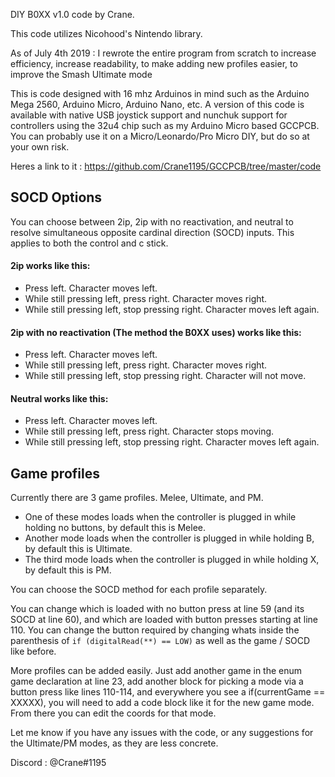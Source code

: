 DIY B0XX v1.0 code by Crane.

This code utilizes Nicohood's Nintendo library.

As of July 4th 2019 : I rewrote the entire program from scratch to increase efficiency, increase readability, to make adding new profiles easier, to improve the Smash Ultimate mode

This is code designed with 16 mhz Arduinos in mind such as the Arduino Mega 2560, Arduino Micro, Arduino Nano, etc. A version of this code is available with native USB joystick support and nunchuk support for controllers using the 32u4 chip such as my Arduino Micro based GCCPCB. You can probably use it on a Micro/Leonardo/Pro Micro DIY, but do so at your own risk.

Heres a link to it : https://github.com/Crane1195/GCCPCB/tree/master/code

## SOCD Options
You can choose between 2ip, 2ip with no reactivation, and neutral to resolve simultaneous opposite cardinal direction (SOCD) inputs. This applies to both the control and c stick.

#### 2ip works like this:
* Press left. Character moves left.
* While still pressing left, press right. Character moves right.
* While still pressing left, stop pressing right. Character moves left again.

#### 2ip with no reactivation (The method the B0XX uses) works like this:
* Press left. Character moves left.
* While still pressing left, press right. Character moves right.
* While still pressing left, stop pressing right. Character will not move.

#### Neutral works like this:
* Press left. Character moves left.
* While still pressing left, press right. Character stops moving.
* While still pressing left, stop pressing right. Character moves left again.

## Game profiles
Currently there are 3 game profiles. Melee, Ultimate, and PM.
* One of these modes loads when the controller is plugged in while holding no buttons, by default this is Melee.
* Another mode loads when the controller is plugged in while holding B, by default this is Ultimate.
* The third mode loads when the controller is plugged in while holding X, by default this is PM.

You can choose the SOCD method for each profile separately.

You can change which is loaded with no button press at line 59 (and its SOCD at line 60), and which are loaded with button presses starting at line 110. You can change the button required by changing whats inside the parenthesis of `if (digitalRead(**) == LOW)` as well as the game / SOCD like before.

More profiles can be added easily. Just add another game in the enum game declaration at line 23, add another block for picking a mode via a button press like lines 110-114, and everywhere you see a if(currentGame == XXXXX), you will need to add a code block like it for the new game mode. From there you can edit the coords for that mode.

Let me know if you have any issues with the code, or any suggestions for the Ultimate/PM modes, as they are less concrete.

Discord : @Crane#1195
